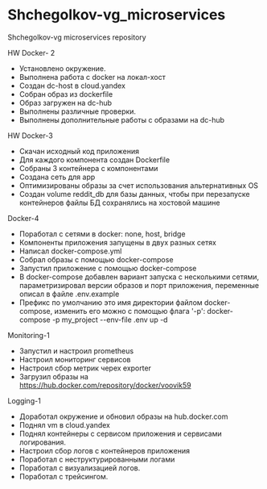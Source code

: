 # Shchegolkov-vg_microservices
Shchegolkov-vg microservices repository


HW Docker- 2

* Установлено окружение.
* Выполнена работа с docker на локал-хост
* Создан dc-host в cloud.yandex
* Собран образ из dockerfile
* Образ загружен на dc-hub
* Выполнены различные проверки.
* Выполнены дополнительные работы с образами на dc-hub

HW Docker-3

  * Скачан исходный код приложения
  * Для каждого компонента создан Dockerfile
  * Собраны 3 контейнера с компонентами
  * Создана сеть для app
  * Оптимизированы образы за счет использования альтернативных OS
  * Создан volume reddit_db для базы данных, чтобы при перезапуске контейнеров файлы БД сохранялись на хостовой машине



Docker-4

  * Поработал с сетями в docker: none, host, bridge
  * Компоненты приложения запущены в двух разных сетях
  * Написал docker-compose.yml
  * Собрал образы с помощью docker-compose
  * Запустил приложение с помощью docker-compose
  * В docker-compose добавлен вариант запуска с несколькими сетями, параметризировал версии образов и порт приложения, переменные описал в файле .env.example
  * Префикс по умолчанию это имя директории файлом docker-compose, изменить его можно с помощью флага '-p':
docker-compose -p my_project --env-file .env up -d

Monitoring-1

 * Запустил и настроил prometheus
 * Настроил мониторинг сервисов
 * Настроил сбор метрик черех exporter
 * Загрузил образы на https://hub.docker.com/repository/docker/voovik59

Logging-1
 * Доработал окружение и обновил образы на hub.docker.com
 * Поднял vm в cloud.yandex
 * Поднял контейнеры с сервисом приложения и сервисами логирования.
 * Настроил сбор логов с контейнеров приложения
 * Поработал с неструктурированными логами
 * Поработал с визуализацией логов.
 * Поработал с трейсингом.

